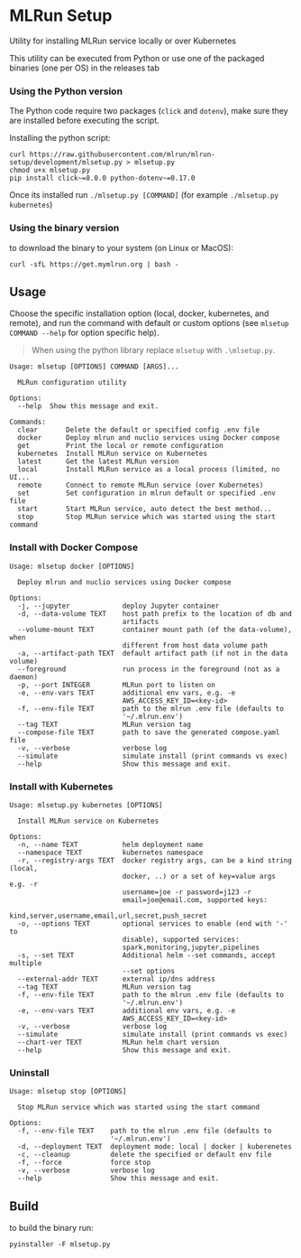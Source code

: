 # MLRun Setup

Utility for installing MLRun service locally or over Kubernetes

This utility can be executed from Python or use one of the packaged binaries (one per OS) in the releases tab

### Using the Python version 

The Python code require two packages (`click` and `dotenv`), make sure they are installed before executing the script.

Installing the python script:

```
curl https://raw.githubusercontent.com/mlrun/mlrun-setup/development/mlsetup.py > mlsetup.py
chmod u+x mlsetup.py
pip install click~=8.0.0 python-dotenv~=0.17.0
```

Once its installed run `./mlsetup.py [COMMAND]` (for example `./mlsetup.py kubernetes`)

### Using the binary version

to download the binary to your system (on Linux or MacOS):

    curl -sfL https://get.mymlrun.org | bash -

## Usage

Choose the specific installation option (local, docker, kubernetes, and remote), 
and run the command with default or custom options (see `mlsetup COMMAND --help` for option specific help).

> When using the python library replace `mlsetup` with `.\mlsetup.py`.

```
Usage: mlsetup [OPTIONS] COMMAND [ARGS]...

  MLRun configuration utility

Options:
  --help  Show this message and exit.

Commands:
  clear       Delete the default or specified config .env file
  docker      Deploy mlrun and nuclio services using Docker compose
  get         Print the local or remote configuration
  kubernetes  Install MLRun service on Kubernetes
  latest      Get the latest MLRun version
  local       Install MLRun service as a local process (limited, no UI...
  remote      Connect to remote MLRun service (over Kubernetes)
  set         Set configuration in mlrun default or specified .env file
  start       Start MLRun service, auto detect the best method...
  stop        Stop MLRun service which was started using the start command
```

### Install with Docker Compose

```
Usage: mlsetup docker [OPTIONS]

  Deploy mlrun and nuclio services using Docker compose

Options:
  -j, --jupyter             deploy Jupyter container
  -d, --data-volume TEXT    host path prefix to the location of db and
                            artifacts
  --volume-mount TEXT       container mount path (of the data-volume), when
                            different from host data volume path
  -a, --artifact-path TEXT  default artifact path (if not in the data volume)
  --foreground              run process in the foreground (not as a daemon)
  -p, --port INTEGER        MLRun port to listen on
  -e, --env-vars TEXT       additional env vars, e.g. -e
                            AWS_ACCESS_KEY_ID=<key-id>
  -f, --env-file TEXT       path to the mlrun .env file (defaults to
                            '~/.mlrun.env')
  --tag TEXT                MLRun version tag
  --compose-file TEXT       path to save the generated compose.yaml file
  -v, --verbose             verbose log
  --simulate                simulate install (print commands vs exec)
  --help                    Show this message and exit.
```

### Install with Kubernetes

```
Usage: mlsetup.py kubernetes [OPTIONS]

  Install MLRun service on Kubernetes

Options:
  -n, --name TEXT           helm deployment name
  --namespace TEXT          kubernetes namespace
  -r, --registry-args TEXT  docker registry args, can be a kind string (local,
                            docker, ..) or a set of key=value args e.g. -r
                            username=joe -r password=j123 -r
                            email=joe@email.com, supported keys:
                            kind,server,username,email,url,secret,push_secret
  -o, --options TEXT        optional services to enable (end with '-' to
                            disable), supported services:
                            spark,monitoring,jupyter,pipelines
  -s, --set TEXT            Additional helm --set commands, accept multiple
                            --set options
  --external-addr TEXT      external ip/dns address
  --tag TEXT                MLRun version tag
  -f, --env-file TEXT       path to the mlrun .env file (defaults to
                            '~/.mlrun.env')
  -e, --env-vars TEXT       additional env vars, e.g. -e
                            AWS_ACCESS_KEY_ID=<key-id>
  -v, --verbose             verbose log
  --simulate                simulate install (print commands vs exec)
  --chart-ver TEXT          MLRun helm chart version
  --help                    Show this message and exit.
```

### Uninstall

```
Usage: mlsetup stop [OPTIONS]

  Stop MLRun service which was started using the start command

Options:
  -f, --env-file TEXT    path to the mlrun .env file (defaults to
                         '~/.mlrun.env')
  -d, --deployment TEXT  deployment mode: local | docker | kuberenetes
  -c, --cleanup          delete the specified or default env file
  -f, --force            force stop
  -v, --verbose          verbose log
  --help                 Show this message and exit.
```

## Build

 
to build the binary run: 
 
    pyinstaller -F mlsetup.py
